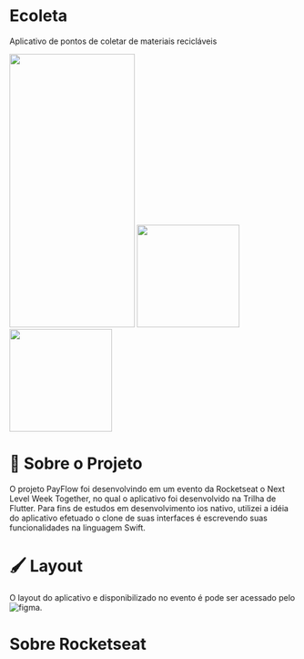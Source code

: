 # Ecoleta
 Aplicativo de pontos de coletar de materiais recicláveis
 
 

 
 
 <div>
  <img height="480em"  width="220em" src="https://github.com/let-pedro/assets/blob/main/Ecoleta/launch.png"/>  
  <img height="180em" src="https://github.com/let-pedro/assets/blob/main/Ecoleta/initial.png"/>
  <img height="180em" src="https://github.com/let-pedro/assets/blob/main/Ecoleta/Details.png"/>
</div>
 
 


# 🔖 Sobre o Projeto


O projeto PayFlow foi desenvolvindo em um evento da Rocketseat o Next Level Week Together, no qual o aplicativo foi desenvolvido na Trilha de Flutter. Para fins de estudos em desenvolvimento ios nativo, utilizei a idéia do aplicativo efetuado o clone de suas interfaces é escrevendo suas funcionalidades na linguagem Swift.



 
# 🖌 Layout

O layout do aplicativo e disponibilizado no evento é pode ser acessado pelo ![figma](https://www.figma.com/file/kLK7FYnWKMoN68sQXcSniu/PayFlow?node-id=0%3A1). 


# Sobre Rocketseat
